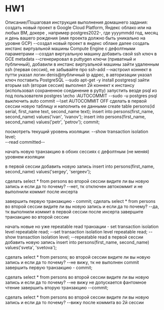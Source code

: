 # HW1
Описание/Пошаговая инструкция выполнения домашнего задания:
создать новый проект в Google Cloud Platform, Яндекс облако или на любых ВМ, докере , например postgres2022-, где yyyymmdd год, месяц и день вашего рождения (имя проекта должно быть уникально на уровне GCP)
--создал новый проект в яндекс облаке
далее создать инстанс виртуальной машины Compute Engine с дефолтными параметрами
--создал виртуальную машину 
добавить свой ssh ключ в GCE metadata
--сгенерировал в puttygen ключи (приватный и публичный), добавили в инстанс виртуальной машины
зайти удаленным ssh (первая сессия), не забывайте про ssh-add
--настроил коннект в путти указал логин denis@публичный ip адрес, в авторизации указал ключ 
поставить PostgreSQL
--sudo apt-get -y install postgresql
зайти вторым ssh (вторая сессия)
выполнел 2й коннект к инстансу (использовал сохраненное соединение в pytty)
запустить везде psql из под пользователя postgres
\echo :AUTOCOMMIT
--sudo -u postgres psql
выключить auto commit
--\set AUTOCOMMIT OFF
сделать в первой сессии новую таблицу и наполнить ее данными create table persons(id serial, first_name text, second_name text); insert into persons(first_name, second_name) values('ivan', 'ivanov'); insert into persons(first_name, second_name) values('petr', 'petrov'); commit;

посмотреть текущий уровень изоляции: 
--show transaction isolation level;   
--read committed--

начать новую транзакцию в обоих сессиях с дефолтным (не меняя) уровнем изоляции 

в первой сессии добавить новую запись insert into persons(first_name, second_name) values('sergey', 'sergeev');

сделать select * from persons во второй сессии
видите ли вы новую запись и если да то почему?
--нет, тк отключен автокоммит и не выполнили коммит после инсерта

завершить первую транзакцию - commit;
сделать select * from persons во второй сессии
видите ли вы новую запись и если да то почему?
--да, тк выполнили коммит в первой сессии после инсерта
завершите транзакцию во второй сессии

начать новые но уже repeatable read транзации - set transaction isolation level repeatable read;
--set transaction isolation level repeatable read;
--show transaction isolation level;
--repeatable read
в первой сессии добавить новую запись insert into persons(first_name, second_name) values('sveta', 'svetova');

сделать select * from persons; во второй сессии
видите ли вы новую запись и если да то почему?
--не вижу, тк не выполнен commit
завершить первую транзакцию - commit;

сделать select * from persons во второй сессии
видите ли вы новую запись и если да то почему?
--не вижу не допускается фантомное чтение
завершить вторую транзакцию
--commit;

сделать select * from persons во второй сессии
видите ли вы новую запись и если да то почему?
--вижу после коммита во 2й сессии
 
